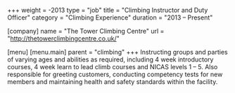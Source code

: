 +++
weight = -2013
type = "job"
title = "Climbing Instructor and Duty Officer"
category = "Climbing Experience"
duration = "2013 &ndash; Present"

[company]
  name = "The Tower Climbing Centre"
  url = "http://thetowerclimbingcentre.co.uk/"

[menu]
  [menu.main]
    parent = "climbing"
+++
Instructing groups and parties of varying ages and abilities as required, including 4 week introductory courses, 4 week learn to lead climb courses and NICAS levels 1 – 5.  Also responsible for greeting customers, conducting competency tests for new members and maintaining health and safety standards within the facility.